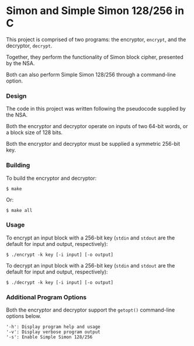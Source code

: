 # Simon and Simple Simon 128/256 in C

This project is comprised of two programs: the encryptor, ```encrypt```, and the
decryptor, ```decrypt```.

Together, they perform the functionality of Simon block cipher, presented by the
NSA.

Both can also perform Simple Simon 128/256 through a command-line option.

### Design

The code in this project was written following the pseudocode supplied by the
NSA.

Both the encryptor and decryptor operate on inputs of two 64-bit words, or a
block size of 128 bits.

Both the encryptor and decryptor must be supplied a symmetric 256-bit key.

### Building

To build the encryptor and decryptor:

	$ make

Or:

	$ make all

### Usage

To encrypt an input block with a 256-bit key (```stdin``` and ```stdout``` are
the default for input and output, respectively):

	$ ./encrypt -k key [-i input] [-o output]

To decrypt an input block with a 256-bit key (```stdin``` and ```stdout``` are
the default for input and output, respectively):

	$ ./decrypt -k key [-i input] [-o output]

### Additional Program Options

Both the encryptor and decryptor support the ```getopt()``` command-line options
below.

	'-h': Display program help and usage
	'-v': Display verbose program output
	'-s': Enable Simple Simon 128/256
